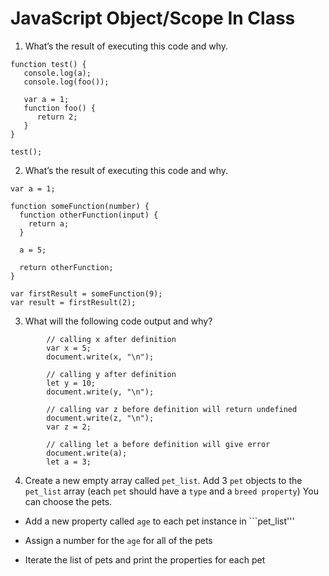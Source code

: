 # JavaScript Object/Scope In Class

1. What’s the result of executing this code and why.
  ```
  function test() {
     console.log(a);
     console.log(foo());
     
     var a = 1;
     function foo() {
        return 2;
     }
  }
  
  test();
  ```

2. What’s the result of executing this code and why.
  ```
  var a = 1; 
  
  function someFunction(number) {
    function otherFunction(input) {
      return a;
    }
    
    a = 5;
    
    return otherFunction;
  }
  
  var firstResult = someFunction(9);
  var result = firstResult(2);
  ```
3. What will the following code output and why?

```
        // calling x after definition 
        var x = 5; 
        document.write(x, "\n"); 
  
        // calling y after definition  
        let y = 10; 
        document.write(y, "\n"); 
  
        // calling var z before definition will return undefined 
        document.write(z, "\n"); 
        var z = 2; 
  
        // calling let a before definition will give error 
        document.write(a); 
        let a = 3;
```

4. Create a new empty array called ```pet_list```. Add 3 ```pet``` objects to the ```pet_list``` array (each ```pet``` should have a ```type``` and a ```breed property```) You can choose the pets.

* Add a new property called ```age``` to each pet instance in ```pet_list'''

* Assign a number for the ```age``` for all of the pets

* Iterate the list of pets and print the properties for each pet


